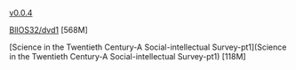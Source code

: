 [v0.0.4](https://github.com/littleflute/great-course11/edit/master/README.md)

[BlIOS32/dvd1](BlIOS32/dvd1) [568M]

[Science in the Twentieth Century-A Social-intellectual Survey-pt1](Science in the Twentieth Century-A Social-intellectual Survey-pt1) [118M]

